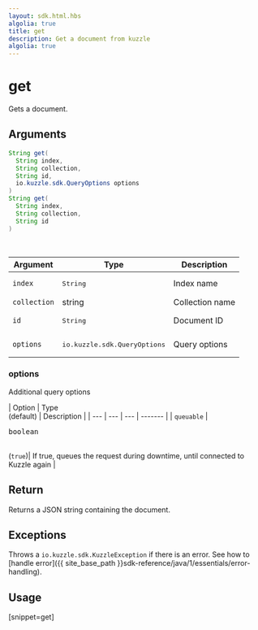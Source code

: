 ```yaml
---
layout: sdk.html.hbs
algolia: true
title: get
description: Get a document from kuzzle
algolia: true
---
```


# get

Gets a document.

## Arguments

```java
String get(
  String index,
  String collection,
  String id,
  io.kuzzle.sdk.QueryOptions options
)
String get(
  String index,
  String collection,
  String id
)
```

<br/>

| Argument | Type | Description |
| --- | --- | --- |
| `index` | <pre>String</pre> | Index name |
| `collection` | string | Collection name |
| `id` | <pre>String</pre> | Document ID |
| `options` | <pre>io.kuzzle.sdk.QueryOptions</pre> | Query options |

### options

Additional query options

| Option | Type<br/>(default) | Description |
| --- | --- | --- | ------- |
| `queuable` | <pre>boolean</pre><br/>(`true`)| If true, queues the request during downtime, until connected to Kuzzle again |

## Return

Returns a JSON string containing the document.

## Exceptions

Throws a `io.kuzzle.sdk.KuzzleException` if there is an error. See how to [handle error]({{ site_base_path }}sdk-reference/java/1/essentials/error-handling).

## Usage

[snippet=get]
